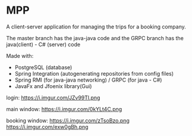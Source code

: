 # MPP

<p>A client-server application for managing the trips for a booking company.</p>
<p>The master branch has the java-java code and the GRPC branch has the java(client) - C# (server) code</p>

<p>Made with:</p>
<ul>
  <li>PostgreSQL (database)</li>
  <li>Spring Integration (autogenerating repositories from config files)</li>
  <li>Spring RMI (for java-java networking) / GRPC (for java - C#)</li>
  <li>JavaFx and Jfoenix library(Gui)</li>
</ul>


login:
https://i.imgur.com/JZv99Tl.png

main window:
https://i.imgur.com/0kYLt4C.png

booking window:
https://i.imgur.com/zTsoBzo.png
https://i.imgur.com/exw0gBh.png
